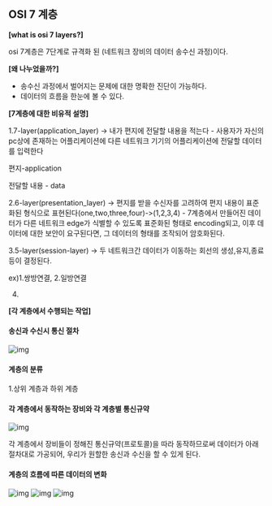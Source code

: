 
## OSI 7 계층

**[what is osi 7 layers?]**

osi 7계층은 7단계로 규격화 된 (네트워크 장비의 데이터 송수신 과정)이다. 

**[왜 나누었을까?]**

- 송수신 과정에서 벌어지는 문제에 대한 명확한 진단이 가능하다.
- 데이터의 흐름을 한눈에 볼 수 있다.

**[7계층에 대한 비유적 설명]**

1.7-layer(application_layer) -> 내가 편지에 전달할 내용을 적는다 - 사용자가 자신의 pc상에 존재하는 어플리케이션에 다른 네트워크 기기의 어플리케이션에 전달할 데이터를 입력한다

편지-application

전달할 내용 - data

2.6-layer(presentation_layer) -> 편지를 받을 수신자를 고려하여 편지 내용이 표준화된 형식으로 표현된다(one,two,three,four)->(1,2,3,4)  -  7계층에서 만들어진 데이터가 다른 네트워크
edge가 식별할 수 있도록 표준화된 형태로 encoding되고, 이후 데이터에 대한 보안이 요구된다면, 그 데이터의 형태를 조작되어 암호화된다.


3.5-layer(session-layer) -> 두 네트워크간 데이터가 이동하는 회선의 생성,유지,종료등이 결정된다.

ex)1.쌍방연결, 2.일방연결

4.


**[각 계층에서 수행되는 작업]**

#### 송신과 수신시 통신 절차

![img](https://insights.profitap.com/hs-fs/hubfs/The%207%20Layers%20of%20OSI.png?width=840&name=The%207%20Layers%20of%20OSI.png)

#### 계층의 분류 

1.상위 계층과 하위 계층


#### 각 계층에서 동작하는 장비와 각 계층별 통신규약

![img](http://linux-training.be/networking/images/networklayers.png) 

각 계층에서 장비들이 정해진 통신규약(프로토콜)을 따라 동작하므로써 데이터가 아래 절차대로 가공되어, 우리가 원할한 송신과 수신을 할 수 있게 된다.

#### 계층의 흐름에 따른 데이터의 변화

![img](https://s3.ap-south-1.amazonaws.com/afteracademy-server-uploads/what-is-data-encapsulation-in-networking-process-148532037a490a19.jpg)
![img](https://s3.ap-south-1.amazonaws.com/afteracademy-server-uploads/what-is-data-encapsulation-in-networking-intro-651bf3770350727c.jpg) ![img](https://s3.ap-south-1.amazonaws.com/afteracademy-server-uploads/what-is-data-encapsulation-in-networking-encapsulated-data-term-a781975b6bcfd332.jpg)










